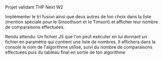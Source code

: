 Projet validant THP Next W2

Implémenter le tri fusion ainsi que deux autres de ton choix dans la liste (mention spéciale pour le Smoothsort et le Timsort) et afficher leur nombre de comparaisons effectuées.

Rendu attendu:
Un fichier JS que l'on peut exécuter en lui donnant un fichier en paramètre qui contient une liste de nombres. Il affichera dans la console le nom de l'algorithme utilisé, suivi du nombre de comparaisons effectuées puis du tableau final en sortie de ton algorithme